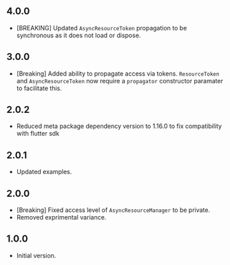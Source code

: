 ## 4.0.0

- \[BREAKING\] Updated `AsyncResourceToken` propagation to be synchronous as it
  does not load or dispose.

## 3.0.0

- \[Breaking\] Added ability to propagate access via tokens. `ResourceToken` and
  `AsyncResourceToken` now require a `propagator` constructor paramater to
  facilitate this.

## 2.0.2

- Reduced meta package dependency version to 1.16.0 to fix compatibility with
  flutter sdk

## 2.0.1

- Updated examples.

## 2.0.0

- \[Breaking\] Fixed access level of `AsyncResourceManager` to be private.
- Removed exprimental variance.

## 1.0.0

- Initial version.
